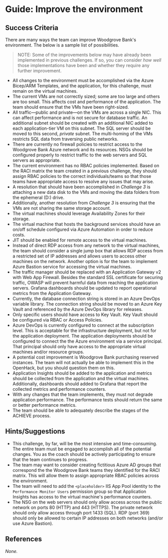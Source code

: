 # Guide: Improve the environment

## Success Criteria

There are many ways the team can improve Woodgrove Bank's environment. The below is a sample list of possibilities.

> NOTE: Some of the improvements below may have already been implemented in previous challenges. If so, you can consider _how well_ those implementations have been and whether they require any further improvement.

* All changes to the environment must be accomplished via the Azure Bicep/ARM Templates, and the application, for this challenge, must remain on the virtual machines.
* The current VMs are not correctly sized; some are too large and others are too small. This affects cost and performance of the application. The team should ensure that the VMs have been right-sized.
* All traffic&mdash;public and private&mdash;on the VMs are across a single NIC. This can affect performance and is not secure for database traffic. An additional subnet should be created with an additional NIC added to each application-tier VM on this subnet. The SQL server should be moved to this second, _private_ subnet. The multi-homing of the VMs restricts SQL data from traversing public networks.
* There are currently no firewall policies to restrict access to the Woodgrove Bank Azure network and its resources. NSGs should be configured properly to restrict traffic to the web servers and SQL servers as appropriate.
* The current environment has no RBAC policies implemented. Based on the RACI matrix the team created in a previous challenge, they should assign RBAC policies to the correct individuals/teams so that those teams have appropriate access to resolve any issues that may arise.
* A resolution that should have been accomplished in _Challenge 3_ is attaching a new data disk to the VMs and moving the data folders from the ephemeral (D:) drive.
* Additionally, another resolution from _Challenge 3_ is ensuring that the VMs are not sharing the same storage account.
* The virtual machines should leverage Availability Zones for their storage.
* The virtual machine that hosts the background services should have an on/off schedule configured via Azure Automation in order to reduce costs.
* JIT should be enabled for remote access to the virtual machines.
* Instead of direct RDP access from any network to the virtual machines, the team should consider a single jump box that allows RDP access from a restricted set of IP addresses and allows users to access other machines on the network. Another option is for the team to implement Azure Bastion service for accessing the virtual machines.
* The traffic manager should be replaced with an Application Gateway v2 with Web App Firewall. Besides the standard SSL certificate for securing traffic, OWASP will prevent harmful data from reaching the application servers. Grafana dashboards should be updated to report operational metrics from the Application Gateway.
* Currently, the database connection string is stored in an Azure DevOps variable library. The connection string should be moved to an Azure Key Vault and referenced by the Azure DevOps library for releases.
* Only specific users should have access to Key Vault. Key Vault should be configured via RBAC or Access Policies.
* Azure DevOps is currently configured to connect at the subscription level. This is acceptable for the infrastructure deployment, but not for the application deployment. The application deployments should be configured to connect the the Azure environment via a service principal. That principal should only have access to the appropriate virtual machines and/or resource groups.
* A potential cost improvement is Woodgrove Bank purchasing reserved instances. The team will not actually be able to implement this in the OpenHack, but you should question them on this.
* Application Insights should be added to the application and metrics should be collected from the application and the virtual machines. Additionally, dashboards should added to Grafana that report the collected metrics and performance counters.
* With any changes that the team implements, they must not degrade application performance. The performance tests should return the same or better performance metrics.
* The team should be able to adequately describe the stages of the ACHIEVE process.

## Hints/Suggestions

* This challenge, by far, will be the most intensive and time-consuming. The entire team must be engaged to accomplish all of the potential changes. You as the coach should be actively participating to ensure that the team continues to progress.
* The team may want to consider creating fictitious Azure AD groups that correspond the the Woodgrove Bank teams they identified for the RACI matrix. This will allow them to assign appropriate RBAC policies across the environment.
* The team will need to add the `<placeholder>` IIS App Pool identity to the `Performance Monitor Users` permission group so that Application Insights has access to the virtual machine's performance counters.
* The NSG on the web servers should only allow access across the public network on ports 80 (HTTP) and 443 (HTTPS). The private network should only allow access through port 1433 (SQL). RDP (port 369) should only be allowed to certain IP addresses on both networks (and/or use Azure Bastion). 

## References

_None._
